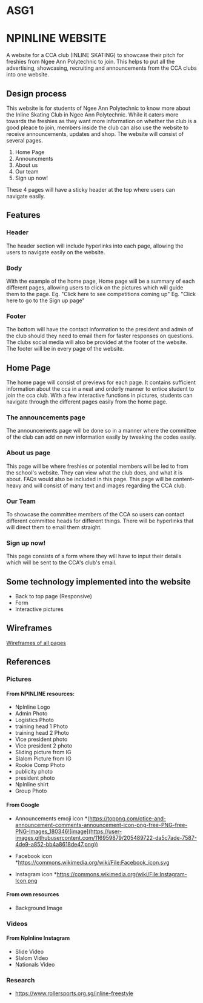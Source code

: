# ASG1

# NPINLINE WEBSITE
A website for a CCA club (INLINE SKATING) to showcase their pitch for freshies from Ngee Ann Polytechnic to join. This helps to put all the advertising, showcasing, recruiting and announcements from the CCA clubs into one website.

## Design process
This website is for students of Ngee Ann Polytechnic to know more about the Inline Skating Club in Ngee Ann Polytechnic. While it caters more towards the freshies as they want more information on whether the club is a good pleace to join, members inside the club can also use the website to receive announcements, updates and shop. The website will consist of several pages.
1. Home Page
2. Announcments
3. About us
4. Our team
5. Sign up now!

These 4 pages will have a sticky header at the top where users can navigate easily. 

## Features
### Header
The header section will include hyperlinks into each page, allowing the users to navigate easily on the website.

### Body
With the example of the home page,
Home page will be a summary of each different pages, allowing users to click on the pictures which will guide them to the page.
Eg. "Click here to see competitions coming up"
Eg. "Click here to go to the Sign up page"

### Footer
The bottom will have the contact information to the president and admin of the club should they need to email them for faster responses on questions.
The clubs social media will also be provided at the footer of the website.
The footer will be in every page of the website.

## Home Page
The home page will consist of previews for each page. It contains sufficient information about the cca in a neat and orderly manner to entice student to join the cca club. With a few interactive functions in pictures, students can navigate through the different pages easily from the home page.

### The announcements page
The announcements page will be done so in a manner where the committee of the club can add on new information easily by tweaking the codes easily. 

### About us page
This page will be where freshies or potential members will be led to from the school's website. They can view what the club does, and what it is about. FAQs would also be included in this page. This page will be content-heavy and will consist of many text and images regarding the CCA club.

### Our Team
To showcase the committee members of the CCA so users can contact different committee heads for different things. There will be hyperlinks that will direct them to email them straight. 

### Sign up now!
This page consists of a form where they will have to input their details which will be sent to the CCA's club's email. 

## Some technology implemented into the website
* Back to top page (Responsive)
* Form
* Interactive pictures

## Wireframes

[Wireframes of all pages](https://xd.adobe.com/view/3b47f655-15b3-46a3-a79f-97de81aaaba2-6e14/)








## References
### Pictures
#### From NPINLINE resources:
* NpInline Logo
* Admin Photo
* Logistics Photo
* training head 1 Photo
* training head 2 Photo
* Vice president photo 
* Vice president 2 photo
* Sliding picture from IG
* Slalom Picture from IG
* Rookie Comp Photo
* publicity photo
* president photo
* NpInline shirt
* Group Photo

#### From Google
* Announcements emoji icon
  *(https://toppng.com/otice-and-announcement-comments-announcement-icon-png-free-PNG-free-PNG-Images_180346![image](https://user-images.githubusercontent.com/116959879/205489722-da5c7ade-7587-4de9-a852-bb4a8618de47.png))

* Facebook icon
  *https://commons.wikimedia.org/wiki/File:Facebook_icon.svg
  
* Instagram icon
  *https://commons.wikimedia.org/wiki/File:Instagram-Icon.png
  
#### From own resources
* Background Image

### Videos
#### From NpInline Instagram
* Slide Video
* Slalom Video
* Nationals Video

### Research
* https://www.rollersports.org.sg/inline-freestyle



